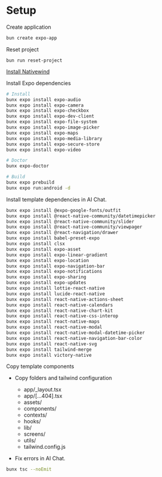 # Setup

Create application

```bash
bun create expo-app
```

Reset project

```
bun run reset-project
```

[Install Nativewind](https://www.nativewind.dev/docs/getting-started/installation)

Install Expo dependencies

```bash
# Install
bunx expo install expo-audio
bunx expo install expo-camera
bunx expo install expo-checkbox
bunx expo install expo-dev-client
bunx expo install expo-file-system
bunx expo install expo-image-picker
bunx expo install expo-maps
bunx expo install expo-media-library
bunx expo install expo-secure-store
bunx expo install expo-video

# Doctor
bunx expo-doctor

# Build
bunx expo prebuild
bunx expo run:android -d
```

Install template dependencies in AI Chat.

```bash
bunx expo install @expo-google-fonts/outfit
bunx expo install @react-native-community/datetimepicker
bunx expo install @react-native-community/slider
bunx expo install @react-native-community/viewpager
bunx expo install @react-navigation/drawer
bunx expo install babel-preset-expo
bunx expo install clsx
bunx expo install expo-asset
bunx expo install expo-linear-gradient
bunx expo install expo-location
bunx expo install expo-navigation-bar
bunx expo install expo-notifications
bunx expo install expo-sharing
bunx expo install expo-updates
bunx expo install lottie-react-native
bunx expo install lucide-react-native
bunx expo install react-native-actions-sheet
bunx expo install react-native-calendars
bunx expo install react-native-chart-kit
bunx expo install react-native-css-interop
bunx expo install react-native-maps
bunx expo install react-native-modal
bunx expo install react-native-modal-datetime-picker
bunx expo install react-native-navigation-bar-color
bunx expo install react-native-svg
bunx expo install tailwind-merge
bunx expo install victory-native
```

Copy template components

- Copy folders and tailwind configuration

  - app/\_layout.tsx
  - app/[...404].tsx
  - assets/
  - components/
  - contexts/
  - hooks/
  - lib/
  - screens/
  - utils/
  - tailwind.config.js

- Fix errors in AI Chat.

```bash
bunx tsc --noEmit
```
